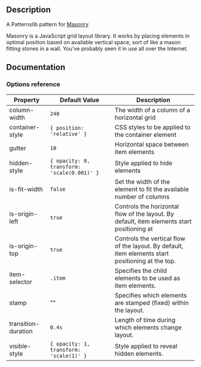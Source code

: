 ## Description

A Patternslib pattern for [Masonry](http://masonry.desandro.com)

Masonry is a JavaScript grid layout library. It works by placing elements in
optimal position based on available vertical space, sort of like a mason
fitting stones in a wall. You’ve probably seen it in use all over the Internet.

## Documentation

### Options reference

| Property            | Default Value                               | Description           |
|---------------------|---------------------------------------------|---------------------- |
| column-width		  | `240`                                         | The width of a column of a horizontal grid  |
| container-style	  | `{ position: 'relative' }`                  | CSS styles to be applied to the container element  |
| gutter		      | `10`                                        | Horizontal space between item elements  |
| hidden-style		  | `{ opacity: 0, transform: 'scale(0.001)' }` | Style applied to hide elements   |
| is-fit-width		  | `false`                                  | Set the width of the element to fit the available number of columns  |
| is-origin-left	  | `true`                                   | Controls the horizontal flow of the layout. By default, item elements start positioning at |the left.  |
| is-origin-top		  | `true`                                   | Controls the vertical flow of the layout. By default, item elements start positioning at the top.  |
| item-selector		  | `.item`                                 | Specifies the child elements to be used as item elements.   |
| stamp		          | ""                                          | Specifies which elements are stamped (fixed) within the layout.  |
| transition-duration | `0.4s`                                     | Length of time during which elements change layout.  |
| visible-style		  | `{ opacity: 1, transform: 'scale(1)' }`     | Style applied to reveal hidden elements.  |

